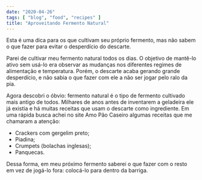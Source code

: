 ```yaml
---
date: "2020-04-26"
tags: [ "blog", "food", "recipes" ]
title: "Aproveitando Fermento Natural"
---
```

Esta é uma dica para os que cultivam seu próprio fermento, mas não sabem o que fazer para evitar o desperdício do descarte.

Parei de cultivar meu fermento natural todos os dias. O objetivo de mantê-lo ativo sem usá-lo era observar as mudanças nos diferentes regimes de alimentação e temperatura. Porém, o descarte acaba gerando grande desperdício, e não sabia o que fazer com ele a não ser jogar pelo ralo da pia.

Agora descobri o óbvio: fermento natural é o tipo de fermento cultivado mais antigo de todos. Milhares de anos antes de inventarem a geladeira ele já existia e há muitas receitas que usam o descarte como ingrediente. Em uma rápida busca achei no site Amo Pão Caseiro algumas receitas que me chamaram a atenção:

 - Crackers com gergelim preto;
 - Piadina;
 - Crumpets (bolachas inglesas);
 - Panquecas.

Dessa forma, em meu próximo fermento saberei o que fazer com o resto em vez de jogá-lo fora: colocá-lo para dentro da barriga.

